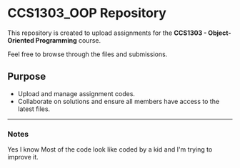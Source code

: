 # CCS1303_OOP Repository

This repository is created to upload assignments for the **CCS1303 - Object-Oriented Programming** course.

Feel free to browse through the files and submissions.

## Purpose
- Upload and manage assignment codes.
- Collaborate on solutions and ensure all members have access to the latest files.

---

### Notes
Yes I know Most of the code look like coded by a kid and I'm trying to improve it.
